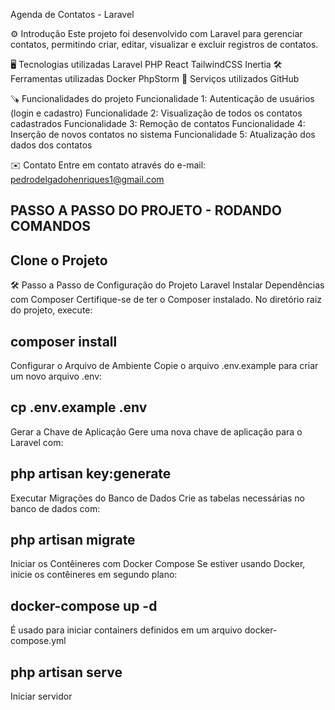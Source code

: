 Agenda de Contatos - Laravel

⚙️ Introdução
Este projeto foi desenvolvido com Laravel para gerenciar contatos, permitindo criar, editar, visualizar e excluir registros de contatos.

🖥️ Tecnologias utilizadas
Laravel
PHP
React
TailwindCSS
Inertia
🛠️ Ferramentas utilizadas
Docker
PhpStorm
🧰 Serviços utilizados
GitHub

🪚 Funcionalidades do projeto
Funcionalidade 1: Autenticação de usuários (login e cadastro)
Funcionalidade 2: Visualização de todos os contatos cadastrados
Funcionalidade 3: Remoção de contatos
Funcionalidade 4: Inserção de novos contatos no sistema
Funcionalidade 5: Atualização dos dados dos contatos

✉️ Contato
Entre em contato através do e-mail: pedrodelgadohenriques1@gmail.com


## PASSO A PASSO DO PROJETO - RODANDO COMANDOS
    
## Clone o Projeto 
🛠️ Passo a Passo de Configuração do Projeto Laravel
Instalar Dependências com Composer Certifique-se de ter o Composer instalado. No diretório raiz do projeto, execute:


## composer install
Configurar o Arquivo de Ambiente Copie o arquivo .env.example para criar um novo arquivo .env:


## cp .env.example .env
Gerar a Chave de Aplicação Gere uma nova chave de aplicação para o Laravel com:


## php artisan key:generate
Executar Migrações do Banco de Dados Crie as tabelas necessárias no banco de dados com:


## php artisan migrate
Iniciar os Contêineres com Docker Compose Se estiver usando Docker, inicie os contêineres em segundo plano:


## docker-compose up -d
É usado para iniciar containers definidos em um arquivo docker-compose.yml


## php artisan serve
Iniciar servidor
